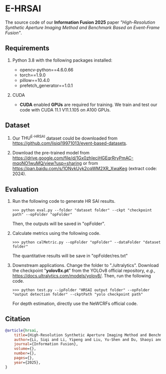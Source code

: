 # E-HRSAI

The source code of our **Information Fusion 2025** paper *"High-Resolution Synthetic Aperture Imaging Method and Benchmark Based on Event-Frame Fusion"*.



## Requirements

1. Python 3.8 with the following packages installed:
   * opencv-python==4.6.0.66
   * torch==1.9.0
   * pillow==10.4.0
   * prefetch_generator==1.0.1
2. CUDA
   
   - **CUDA** enabled **GPUs** are required for training. We train and test our code with CUDA 11.1 V11.1.105 on A100 GPUs.
   
     

## Dataset

1. Our $\text{THU}^\text{E-HRSAI}$ dataset could be downloaded from https://github.com/lisiqi19971013/event-based-datasets. 

2. Download the pre-trained model from https://drive.google.com/file/d/1Gx0zhIeciHGEqrRryPmAC-mqoNO1wuMQ/view?usp=sharing or from https://pan.baidu.com/s/1ONvkUyk2cqWM2XR_XwaKeg (extract code: 2024).

   

## Evaluation

1. Run the following code to generate HR SAI results.

   ```shell
   >>> python eval.py --folder "dataset folder" --ckpt "checkpoint path" --opFolder "opFolder"
   ```

   Then, the outputs will be saved in "opFolder".
   
2. Calculate metrics using the following code.

   ```shell
   >>> python calMetric.py --opFolder "opFolder" --dataFolder "dataset folder"
   ```

   The quantitative results will be save in "opFolder/res.txt"

3. Downstream applications. Change the folder to "./ultralytics". Download the checkpoint "**yolov8x.pt**" from the YOLOv8 official repository, *e.g.*, https://docs.ultralytics.com/models/yolov8/. Then, run the following code.

   ```shell
   >>> python test.py --ipFolder "HRSAI output folder" --opFolder "output detection folder" --ckptPath "yolo checkpoint path"
   ```

   For depth estimation, directly use the NeWCRFs official code.

   

## Citation

```bib
@article{hrsai,
    title={High-Resolution Synthetic Aperture Imaging Method and Benchmark Based on EventFrame Fusion}, 
    author={Li, Siqi and Li, Yipeng and Liu, Yu-Shen and Du, Shaoyi and Yong, Jun-Hai and Gao, Yue},
    journal={Information Fusion}, 
    volume={},
    number={},
    pages={},
    year={2025},
}
```

